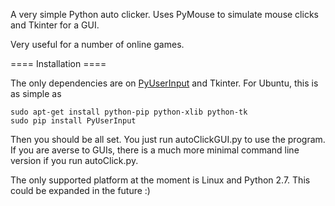 A very simple Python auto clicker. 
Uses PyMouse to simulate mouse clicks and Tkinter for a GUI.

Very useful for a number of online games.

==== Installation ====

The only dependencies are on [PyUserInput](https://github.com/SavinaRoja/PyUserInput) and Tkinter. For Ubuntu, this is as simple as 

    sudo apt-get install python-pip python-xlib python-tk  
    sudo pip install PyUserInput

Then you should be all set. You just run autoClickGUI.py to use the program.
If you are averse to GUIs, there is a much more minimal command line version
if you run autoClick.py.

The only supported platform at the moment is Linux and Python 2.7.
This could be expanded in the future :)

